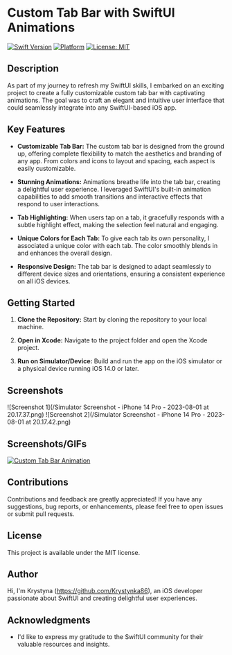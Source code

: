 # Custom Tab Bar with SwiftUI Animations

[![Swift Version](https://img.shields.io/badge/Swift-5.0-orange.svg)](https://swift.org/)
[![Platform](https://img.shields.io/badge/platform-iOS-blue.svg)](https://developer.apple.com/ios/)
[![License: MIT](https://img.shields.io/badge/License-MIT-yellow.svg)](https://opensource.org/licenses/MIT)

## Description

As part of my journey to refresh my SwiftUI skills, I embarked on an exciting project to create a fully customizable custom tab bar with captivating animations. The goal was to craft an elegant and intuitive user interface that could seamlessly integrate into any SwiftUI-based iOS app.

## Key Features

- **Customizable Tab Bar:** The custom tab bar is designed from the ground up, offering complete flexibility to match the aesthetics and branding of any app. From colors and icons to layout and spacing, each aspect is easily customizable.

- **Stunning Animations:** Animations breathe life into the tab bar, creating a delightful user experience. I leveraged SwiftUI's built-in animation capabilities to add smooth transitions and interactive effects that respond to user interactions.

- **Tab Highlighting:** When users tap on a tab, it gracefully responds with a subtle highlight effect, making the selection feel natural and engaging.

- **Unique Colors for Each Tab:** To give each tab its own personality, I associated a unique color with each tab. The color smoothly blends in and enhances the overall design.

- **Responsive Design:** The tab bar is designed to adapt seamlessly to different device sizes and orientations, ensuring a consistent experience on all iOS devices.

## Getting Started

1. **Clone the Repository:** Start by cloning the repository to your local machine.

2. **Open in Xcode:** Navigate to the project folder and open the Xcode project.

3. **Run on Simulator/Device:** Build and run the app on the iOS simulator or a physical device running iOS 14.0 or later.

## Screenshots

![Screenshot 1](/Simulator Screenshot - iPhone 14 Pro - 2023-08-01 at 20.17.37.png)
![Screenshot 2](/Simulator Screenshot - iPhone 14 Pro - 2023-08-01 at 20.17.42.png)


## Screenshots/GIFs

[![Custom Tab Bar Animation](https://youtu.be/rpMQMDiGyEg)](https://youtu.be/rpMQMDiGyEg)


## Contributions

Contributions and feedback are greatly appreciated! If you have any suggestions, bug reports, or enhancements, please feel free to open issues or submit pull requests.

## License

This project is available under the MIT license. 

## Author

Hi, I'm Krystyna (https://github.com/Krystynka86), an iOS developer passionate about SwiftUI and creating delightful user experiences.

## Acknowledgments

- I'd like to express my gratitude to the SwiftUI community for their valuable resources and insights.
